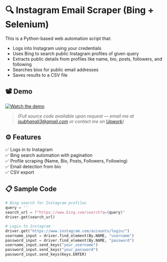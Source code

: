 # 🔍 Instagram Email Scraper (Bing + Selenium)

This is a Python-based web automation script that:

- Logs into Instagram using your credentials
- Uses Bing to search public Instagram profiles of given query
- Extracts public details from profiles like name, bio, posts, followers, and following
- Searches bios for public email addresses
- Saves results to a CSV file

## 📽️ Demo
[![Watch the demo](https://img.youtube.com/vi/wLmeTd680g0/0.jpg)](https://youtu.be/wLmeTd680g0?si=JWXd_366EV_5JZ--)


 > *(Full source code available upon request — email me at [isubhanali3@gmail.com](mailto:isubhanali3@gmail.com) or contact me on [Upwork](https://www.upwork.com/freelancers/~01b6c1b6819be875f2?mp_source=share))*




## ⚙️ Features

✅ Logs in to Instagram  
✅ Bing search automation with pagination  
✅ Profile scraping (Name, Bio, Posts, Followers, Following)  
✅ Email detection from bio  
✅ CSV export



## 📋 Sample Code

```python
# Bing search for Instagram profiles
query = ''
search_url = f"https://www.bing.com/search?q={query}"
driver.get(search_url)

# Login to Instagram
driver.get("https://www.instagram.com/accounts/login/")
username_input = driver.find_element(By.NAME, "username")
password_input = driver.find_element(By.NAME, "password")
username_input.send_keys("your_username")
password_input.send_keys("your_password")
password_input.send_keys(Keys.ENTER)
